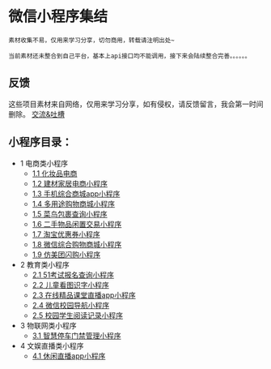 # 微信小程序集结

````
素材收集不易，仅用来学习分享，切勿商用，转载请注明出处~

当前素材还未整合到自己平台，基本上api接口均不能调用，接下来会陆续整合完善。。。。。。
````
## 反馈
这些项目素材来自网络，仅用来学习分享，如有侵权，请反馈留言，我会第一时间删除。
[交流&吐槽](https://github.com/ybphp/wx-miniprogram/issues/1)

## 小程序目录：
* 1 电商类小程序
   * [1.1 化妆品电商](化妆品电商小程序/README.md)
   * [1.2 建材家居电商小程序](建材家居电商小程序/README.md)
   * [1.3 手机综合商城app小程序](手机综合商城app小程序/README.md)
   * [1.4 多用途购物商城小程序](多用途购物商城小程序/README.md)
   * [1.5 菜鸟包裹查询小程序](菜鸟包裹查询小程序/README.md)
   * [1.6 二手物品闲置交易小程序](二手物品闲置交易小程序/README.md)
   * [1.7 淘宝优惠券小程序](淘宝优惠券小程序/README.md)
   * [1.8 微信综合购物商城小程序](微信综合购物商城小程序/README.md)
   * [1.9 仿美团闪购小程序](仿美团闪购小程序/README.md)
* 2 教育类小程序
   * [2.1 51考试报名查询小程序](51考试报名查询小程序/README.md)
   * [2.2 儿童看图识字小程序](儿童看图识字小程序/README.md)
   * [2.3 在线精品课堂直播app小程序](在线精品课堂直播app小程序/README.md)
   * [2.4 微信校园导航小程序](微信校园导航小程序/README.md)
   * [2.5 校园学生阅读记录小程序](校园学生阅读记录小程序/README.md)
* 3 物联网类小程序
   * [3.1 智慧停车门禁管理小程序](智慧停车门禁管理小程序/README.md)
* 4 文娱直播类小程序
   * [4.1 休闲直播app小程序](休闲直播app小程序/README.md)

